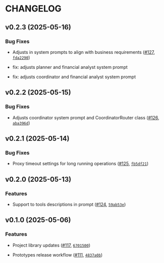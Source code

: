 # CHANGELOG


## v0.2.3 (2025-05-16)

### Bug Fixes

- Adjusts in system prompts to align with business requirements
  ([#127](https://github.com/bsantanna/agent-lab/pull/127),
  [`fda2290`](https://github.com/bsantanna/agent-lab/commit/fda22904adfe1a0e4c5182bca4bc146d4832916e))

* fix: adjusts planner and financial analyst system prompt

* fix: adjusts coordinator and financial analyst system prompt


## v0.2.2 (2025-05-15)

### Bug Fixes

- Adjusts coordinator system prompt and CoordinatorRouter class
  ([#126](https://github.com/bsantanna/agent-lab/pull/126),
  [`aba396d`](https://github.com/bsantanna/agent-lab/commit/aba396dc76dacd4f5982b759b0090ffd83f86b66))


## v0.2.1 (2025-05-14)

### Bug Fixes

- Proxy timeout settings for long running operations
  ([#125](https://github.com/bsantanna/agent-lab/pull/125),
  [`fb5df21`](https://github.com/bsantanna/agent-lab/commit/fb5df2134f690de880150c2d733c2d82ac9c421c))


## v0.2.0 (2025-05-13)

### Features

- Support to tools descriptions in prompt ([#124](https://github.com/bsantanna/agent-lab/pull/124),
  [`59ab53e`](https://github.com/bsantanna/agent-lab/commit/59ab53e62ab5e662eb25f425ce744735542eee89))


## v0.1.0 (2025-05-06)

### Features

- Project library updates ([#117](https://github.com/bsantanna/agent-lab/pull/117),
  [`6701500`](https://github.com/bsantanna/agent-lab/commit/6701500c9ddf31b74c808f3dde2f445a4636b33d))

- Prototypes release workflow ([#111](https://github.com/bsantanna/agent-lab/pull/111),
  [`4837a0b`](https://github.com/bsantanna/agent-lab/commit/4837a0b90ead0f55c7300038c8a2fa8de21a49fd))

